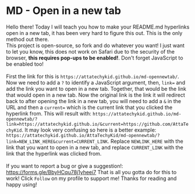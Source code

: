 # MD - Open in a new tab
Hello there! Today I will teach you how to make your README.md hyperlinks open in a new tab, it has been very hard to figure this out. This is the only method out there.<br>
This project is open-source, so fork and do whatever you want!
I just want to let you know, this does not work on Safari due to the security of the browser, **this requires pop-ups to be enabled!**. Don't forget JavaScript to be enabled too!
<br><br>
First the link for this is ``` https://attatechykid.github.io/md-opennewtab/ ```. Now we need to add a ``` ? ``` to identify a JavaScript argument, then, ``` link= ``` and add the link you want to open in a new tab. Together, that would be the link that would open in a new tab. Now the original link is the link it will redirect back to after opening the link in a new tab, you will need to add a ``` & ``` in the URL and then a ``` current= ``` which is the current link that you clicked the hyperlink from. This will result with: ``` https://attatechykid.github.io/md-opennewtab/?link=https://attatechykid.github.io/&current=https://github.com/AttaTechyKid ```. It may look very confusing so here is a better example: ``` https://attatechykid.github.io/AttaTechyKid/md-opennewtab/?link=NEW_LINK_HERE&current=CURRENT_LINK ```. Replace ``` NEWLINK_HERE ``` with the link that you want to open in a new tab, and replace ``` CURRENT_LINK ``` with the link that the hyperlink was clicked from.
<br>
<br>
If you want to report a bug or give a suggestion!: https://forms.gle/BbyHCqu78j1yheei7
That is all you gotta do for this to work! Click ``` Follow ``` on my profile to support me! Thanks for reading and happy using!

